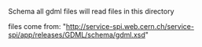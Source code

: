
Schema      all gdml files will read files in this directory

files come from: "http://service-spi.web.cern.ch/service-spi/app/releases/GDML/schema/gdml.xsd"


